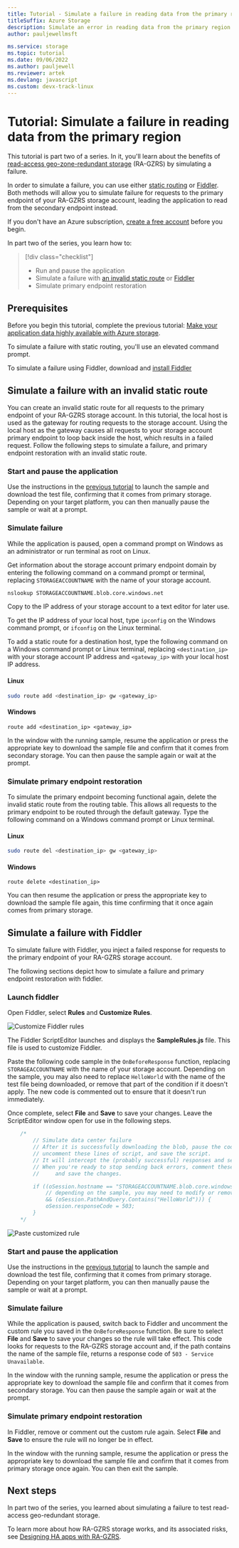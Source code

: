 ```yaml
---
title: Tutorial - Simulate a failure in reading data from the primary region
titleSuffix: Azure Storage
description: Simulate an error in reading data from the primary region when the storage account is configured for read-access geo-zone-redundant storage (RA-GZRS).
author: pauljewellmsft

ms.service: storage
ms.topic: tutorial
ms.date: 09/06/2022
ms.author: pauljewell
ms.reviewer: artek
ms.devlang: javascript
ms.custom: devx-track-linux
---
```


# Tutorial: Simulate a failure in reading data from the primary region

This tutorial is part two of a series. In it, you'll learn about the benefits of [read-access geo-zone-redundant storage](../common/storage-redundancy.md) (RA-GZRS) by simulating a failure.

In order to simulate a failure, you can use either [static routing](#simulate-a-failure-with-an-invalid-static-route) or [Fiddler](#simulate-a-failure-with-fiddler). Both methods will allow you to simulate failure for requests to the primary endpoint of your RA-GZRS storage account, leading the application to read from the secondary endpoint instead.

If you don't have an Azure subscription, [create a free account](https://azure.microsoft.com/free/) before you begin.

In part two of the series, you learn how to:

> [!div class="checklist"]
> - Run and pause the application
> - Simulate a failure with [an invalid static route](#simulate-a-failure-with-an-invalid-static-route) or [Fiddler](#simulate-a-failure-with-fiddler)
> - Simulate primary endpoint restoration

## Prerequisites

Before you begin this tutorial, complete the previous tutorial: [Make your application data highly available with Azure storage][previous-tutorial].

To simulate a failure with static routing, you'll use an elevated command prompt.

To simulate a failure using Fiddler, download and [install Fiddler](https://www.telerik.com/download/fiddler)

## Simulate a failure with an invalid static route

You can create an invalid static route for all requests to the primary endpoint of your RA-GZRS storage account. In this tutorial, the local host is used as the gateway for routing requests to the storage account. Using the local host as the gateway causes all requests to your storage account primary endpoint to loop back inside the host, which results in a failed request. Follow the following steps to simulate a failure, and primary endpoint restoration with an invalid static route.

### Start and pause the application

Use the instructions in the [previous tutorial][previous-tutorial] to launch the sample and download the test file, confirming that it comes from primary storage. Depending on your target platform, you can then manually pause the sample or wait at a prompt.

### Simulate failure

While the application is paused, open a command prompt on Windows as an administrator or run terminal as root on Linux.

Get information about the storage account primary endpoint domain by entering the following command on a command prompt or terminal, replacing `STORAGEACCOUNTNAME` with the name of your storage account.

```bash
nslookup STORAGEACCOUNTNAME.blob.core.windows.net
```

Copy to the IP address of your storage account to a text editor for later use.

To get the IP address of your local host, type `ipconfig` on the Windows command prompt, or `ifconfig` on the Linux terminal.

To add a static route for a destination host, type the following command on a Windows command prompt or Linux terminal, replacing `<destination_ip>` with your storage account IP address and `<gateway_ip>` with your local host IP address.

#### Linux

```bash
sudo route add <destination_ip> gw <gateway_ip>
```

#### Windows

```console
route add <destination_ip> <gateway_ip>
```

In the window with the running sample, resume the application or press the appropriate key to download the sample file and confirm that it comes from secondary storage. You can then pause the sample again or wait at the prompt.

### Simulate primary endpoint restoration

To simulate the primary endpoint becoming functional again, delete the invalid static route from the routing table. This allows all requests to the primary endpoint to be routed through the default gateway. Type the following command on a Windows command prompt or Linux terminal.

#### Linux

```bash
sudo route del <destination_ip> gw <gateway_ip>
```

#### Windows

```console
route delete <destination_ip>
```

You can then resume the application or press the appropriate key to download the sample file again, this time confirming that it once again comes from primary storage.

## Simulate a failure with Fiddler

To simulate failure with Fiddler, you inject a failed response for requests to the primary endpoint of your RA-GZRS storage account.

The following sections depict how to simulate a failure and primary endpoint restoration with fiddler.

### Launch fiddler

Open Fiddler, select **Rules** and **Customize Rules**.

![Customize Fiddler rules](media/simulate-primary-region-failure/figure1.png)

The Fiddler ScriptEditor launches and displays the **SampleRules.js** file. This file is used to customize Fiddler.

Paste the following code sample in the `OnBeforeResponse` function, replacing `STORAGEACCOUNTNAME` with the name of your storage account. Depending on the sample, you may also need to replace `HelloWorld` with the name of the test file being downloaded, or remove that part of the condition if it doesn't apply. The new code is commented out to ensure that it doesn't run immediately.

Once complete, select **File** and **Save** to save your changes. Leave the ScriptEditor window open for use in the following steps.

```javascript
    /*
        // Simulate data center failure
        // After it is successfully downloading the blob, pause the code in the sample,
        // uncomment these lines of script, and save the script.
        // It will intercept the (probably successful) responses and send back a 503 error.
        // When you're ready to stop sending back errors, comment these lines of script out again
        //     and save the changes.

        if ((oSession.hostname == "STORAGEACCOUNTNAME.blob.core.windows.net")
            // depending on the sample, you may need to modify or remove the line below
            && (oSession.PathAndQuery.Contains("HelloWorld"))) {
            oSession.responseCode = 503;
        }
    */
```

![Paste customized rule](media/simulate-primary-region-failure/figure2.png)

### Start and pause the application

Use the instructions in the [previous tutorial][previous-tutorial] to launch the sample and download the test file, confirming that it comes from primary storage. Depending on your target platform, you can then manually pause the sample or wait at a prompt.

### Simulate failure

While the application is paused, switch back to Fiddler and uncomment the custom rule you saved in the `OnBeforeResponse` function. Be sure to select **File** and **Save** to save your changes so the rule will take effect. This code looks for requests to the RA-GZRS storage account and, if the path contains the name of the sample file, returns a response code of `503 - Service Unavailable`.

In the window with the running sample, resume the application or press the appropriate key to download the sample file and confirm that it comes from secondary storage. You can then pause the sample again or wait at the prompt.

### Simulate primary endpoint restoration

In Fiddler, remove or comment out the custom rule again. Select **File** and **Save** to ensure the rule will no longer be in effect.

In the window with the running sample, resume the application or press the appropriate key to download the sample file and confirm that it comes from primary storage once again. You can then exit the sample.

## Next steps

In part two of the series, you learned about simulating a failure to test read-access geo-redundant storage.

To learn more about how RA-GZRS storage works, and its associated risks, see [Designing HA apps with RA-GZRS](../common/geo-redundant-design.md).

[previous-tutorial]: storage-create-geo-redundant-storage.md
